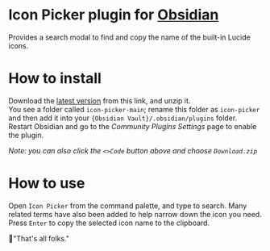 # Icon Picker plugin for [Obsidian](https://obsidian.md)

Provides a search modal to find and copy the name of the built-in Lucide icons.


# How to install

Download the [latest version](https://github.com/MrBertie/icon-picker/archive/refs/heads/main.zip) from this link, and unzip it.  
You see a folder called `icon-picker-main`; rename this folder as `icon-picker` and then add it into your `{Obsidian Vault}/.obsidian/plugins` folder.  
Restart Obsidian and go to the *Community Plugins Settings* page to enable the plugin.

*Note: you can also click the `<>Code` button above and choose `Download.zip`*

# How to use

Open `Icon Picker` from the command palette, and type to search.  Many related terms have also been added to help narrow down the icon you need.  Press `Enter` to copy the selected icon name to the clipboard.

🦜"That's all folks."